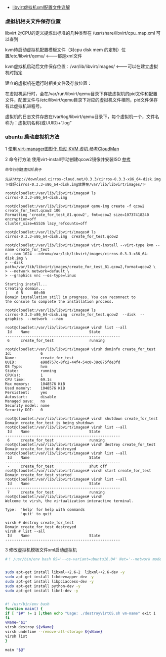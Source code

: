 - [libvirt虚拟机xml配置文件详解](http://blog.51cto.com/as007012/1786034)

###  虚拟机相关文件保存位置

libvirt 对CPU的定义提炼出标准的几种类型在 /usr/share/libvirt/cpu_map.xml 可以查到

kvm待启动虚拟机配置模板文件（对cpu disk mem 的定制）位置/etc/libvirt/qemu/                  <---都是xml文件

kvm虚拟机启动后文件保存位置：/var/lib/libvirt/images/                                       <---可以在建立虚拟机时指定    


建立的虚拟机在运行时相关文件及存放位置：

在虚拟机运行时，会在/var/run/libvirt/qemu目录下存放虚拟机的pid文件和配置文件，配置文件与/etc/libvirt/qemu目录下对应的虚拟机文件相同，pid文件保存有此虚拟机进程号。

虚拟机的日志文件存放在/var/log/libvirt/qemu目录下，每个虚拟机一个，文件名称为：虚拟机名称(或UUID)+“.log”


### ubuntu 启动虚拟机方法

1 [使用 virt-manager图形化 启动 KVM 虚机  参考CloudMan](https://mp.weixin.qq.com/s?__biz=MzIwMTM5MjUwMg==&mid=2653587959&idx=1&sn=9bbc07328be70b2cc1a7d3e74563877a&chksm=8d3081eeba4708f8b684ee5d296600085a480b20bbf2e33989def18aa4678346af860c6c8f59&scene=21#wechat_redirect)

2 命令行方法  使用virt-install手动创建qcow2镜像并安装ISO  [参考](https://blog.csdn.net/zhaihaifei/article/details/51153402)
```
命令行创建虚拟机例子

先从http://download.cirros-cloud.net/0.3.3/cirros-0.3.3-x86_64-disk.img下载好cirros-0.3.3-x86_64-disk.img放置在/var/lib/libvirt/images/下

root@cloudlet:/var/lib/libvirt/images# ls
cirros-0.3.3-x86_64-disk.img

root@cloudlet:/var/lib/libvirt/images# qemu-img create -f qcow2 create_for_test.qcow2 10G
Formatting 'create_for_test_81.qcow2', fmt=qcow2 size=10737418240 encryption=off 
cluster_size=65536 lazy_refcounts=off 

root@cloudlet:/var/lib/libvirt/images# ls
cirros-0.3.3-x86_64-disk.img  create_for_test.qcow2

root@cloudlet:/var/lib/libvirt/images# virt-install --virt-type kvm --name create_for_test 
> --ram 1024 --cdrom=/var/lib/libvirt/images/cirros-0.3.3-x86_64-disk.img \
> --disk path=/var/lib/libvirt/images/create_for_test_81.qcow2,format=qcow2 \
> --network network=default \
> --graphics vnc --os-type=linux

Starting install...
Creating domain...                                                                 |    0 B     00:00     
Domain installation still in progress. You can reconnect to 
the console to complete the installation process.

root@cloudlet:/var/lib/libvirt/images# ls
cirros-0.3.3-x86_64-disk.img  create_for_test.qcow2  --disk  --graphics  --network  --ram

root@cloudlet:/var/lib/libvirt/images# virsh list --all
 Id    Name                           State
----------------------------------------------------
 6     create_for_test                running
 
root@cloudlet:/var/lib/libvirt/images# virsh dominfo create_for_test
Id:             6
Name:           create_for_test
UUID:           e98d757c-8fc2-44f4-54c0-38c875fde3fd
OS Type:        hvm
State:          running
CPU(s):         1
CPU time:       69.1s
Max memory:     1048576 KiB
Used memory:    1048576 KiB
Persistent:     yes
Autostart:      disable
Managed save:   no
Security model: none
Security DOI:   0

root@cloudlet:/var/lib/libvirt/images# virsh shutdown create_for_test
Domain create_for_test is being shutdown
root@cloudlet:/var/lib/libvirt/images# virsh list --all              
 Id    Name                           State
----------------------------------------------------
 6     create_for_test                running
root@cloudlet:/var/lib/libvirt/images# virsh destroy create_for_test
Domain create_for_test destroyed
root@cloudlet:/var/lib/libvirt/images# virsh list --all             
 Id    Name                           State
----------------------------------------------------
 -     create_for_test                shut off
root@cloudlet:/var/lib/libvirt/images# virsh start create_for_test 
Domain create_for_test started
root@cloudlet:/var/lib/libvirt/images# virsh list --all            
 Id    Name                           State
----------------------------------------------------
 7     create_for_test                running
root@cloudlet:/var/lib/libvirt/images# virsh
Welcome to virsh, the virtualization interactive terminal.

Type:  'help' for help with commands
       'quit' to quit

virsh # destroy create_for_test  
Domain create_for_test destroyed
virsh # list --all
 Id    Name                           State
----------------------------------------------------
```
3 修改虚拟机模板文件xml启动虚拟机

```sh
#！ /usr/bin/env bash OS='--os-variant=ubuntu16.04' Net='--network model=virtio,bridge=br-int,virtualport_type=openvswitch' Gr='--graphics vnc,listen=0.0.0.0' Cpu='--vcpu=2' Ram='--ram=512' function main() { if [ -z "$1" ];then echo "Uage: ./genVirtOS.h vm-name [vm-mac]" 	exit 1 fi if [ -n "$2" ];then Net="$Net,mac=${2}" fi vName=$1 Net="$Net,target=tap${vName}"w vStorage="/var/lib/libvirt/images/${vName}.img" cp -f ./cirros-0.3.5-x86_64-disk.img "${vStorage}" Name="--name=${vName}" Disk="--disk ${vStorage}" echo $Name $Disk virt-install $OS $Net $Disk $Gr $Cpu $Ram $Name --import --noautoconsole virsh list } main "$@"


sudo apt-get install libxml++2.6-2  libxml++2.6-dev -y
sudo apt-get install libdevmapper-dev -y
sudo apt-get install libpciaccess-dev -y
sudo apt-get install python-dev -y
sudo apt-get install libnl-dev -y


#! /usr/bin/env bash 
function main() { 
if [ "$#" != 1 ];then echo "Uage: ./destroyVirtOS.sh vm-name" exit 1 
fi 
vName="$1" 
virsh destroy ${vName} 
virsh undefine --remove-all-storage ${vName} 
virsh list 
} 

main "$@" 

```
